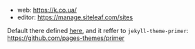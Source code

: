 * web: https://k.co.ua/
* editor: https://manage.siteleaf.com/sites

Default there defined [here](https://github.com/github/pages-gem/blob/master/lib/github-pages/configuration.rb), and it reffer to `jekyll-theme-primer`: https://github.com/pages-themes/primer
